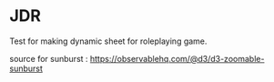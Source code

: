 # JDR
Test for making dynamic sheet for roleplaying game.

source for sunburst : https://observablehq.com/@d3/d3-zoomable-sunburst 
